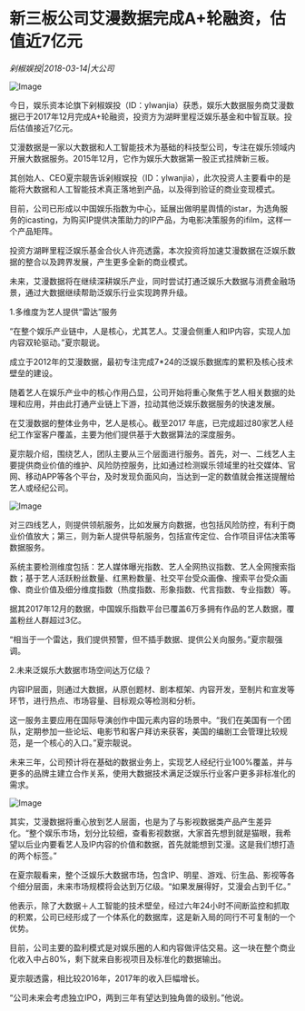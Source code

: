 # 新三板公司艾漫数据完成A+轮融资，估值近7亿元

*剁椒娱投|2018-03-14|大公司*

![Image](http://static.ylzbl.com/uploads/ueditor/php/upload/image/20180315/1521102033875928.png)

今日，娱乐资本论旗下剁椒娱投（ID：ylwanjia）获悉，娱乐大数据服务商艾漫数据已于2017年12月完成A+轮融资，投资方为湖畔里程泛娱乐基金和中智互联。投后估值接近7亿元。

艾漫数据是一家以大数据和人工智能技术为基础的科技型公司，专注在娱乐领域内开展大数据服务。2015年12月，它作为娱乐大数据第一股正式挂牌新三板。

其创始人、CEO夏宗靓告诉剁椒娱投（ID：ylwanjia），此次投资人主要看中的是能将大数据和人工智能技术真正落地到产品，以及得到验证的商业变现模式。

目前，公司已形成以中国娱乐指数为中心，延展出做明星舆情的istar，为选角服务的icasting，为购买IP提供决策助力的IP产品，为电影决策服务的ifilm，这样一个产品矩阵。

投资方湖畔里程泛娱乐基金合伙人许亮透露，本次投资将加速艾漫数据在泛娱乐数据的整合以及跨界发展，产生更多全新的商业模式。

未来，艾漫数据将在继续深耕娱乐产业，同时尝试打通泛娱乐大数据与消费金融场景，通过大数据继续帮助泛娱乐行业实现跨界升级。

1.多维度为艺人提供“雷达”服务

“在整个娱乐产业链中，人是核心，尤其艺人。艾漫会侧重人和IP内容，实现人加内容双轮驱动。”夏宗靓说。

成立于2012年的艾漫数据，最初专注完成7*24的泛娱乐数据库的累积及核心技术壁垒的建设。

随着艺人在娱乐产业中的核心作用凸显，公司开始将重心聚焦于艺人相关数据的处理和应用，并由此打通产业链上下游，拉动其他泛娱乐数据服务的快速发展。

在艾漫数据的整体业务中，艺人是核心。截至2017 年底，已完成超过80家艺人经纪工作室客户覆盖，主要为他们提供基于大数据算法的深度服务。

夏宗靓介绍，围绕艺人，团队主要从三个层面进行服务。首先，对一、二线艺人主要提供商业价值的维护、风险防控服务，比如通过检测娱乐领域里的社交媒体、官网、移动APP等各个平台，及时发现负面风向，当达到一定的数值就会推送提醒给艺人或经纪公司。

![Image](http://p2.pstatp.com/large/pgc-image/152110170907705ab6b23fb)

对三四线艺人，则提供领航服务，比如发展方向数据，也包括风险防控，有利于商业价值放大；第三，则为新人提供导航服务，包括宣传定位、合作项目评估决策等数据服务。

系统主要检测维度包括：艺人媒体曝光指数、艺人全网热议指数、艺人全网搜索指数；基于艺人活跃粉丝数量、红黑粉数量、社交平台受众画像、搜索平台受众画像、商业价值及细分维度指数（热度指数、形象指数、代言指数、专业指数）等。

据其2017年12月的数据，中国娱乐指数平台已覆盖6万多拥有作品的艺人数据，覆盖粉丝人群超过3亿。

“相当于一个雷达，我们提供预警，但不插手数据、提供公关向服务。”夏宗靓强调。

2.未来泛娱乐大数据市场空间达万亿级？

内容IP层面，则通过大数据，从原创题材、剧本框架、内容开发，至制片和宣发等环节，进行热点、市场容量、目标观众等检测和分析。

这一服务主要应用在国际导演创作中国元素内容的场景中。“我们在美国有一个团队，定期参加一些论坛、电影节和客户拜访来获客，美国的编剧工会管理比较规范，是一个核心的入口。”夏宗靓说。

未来三年，公司预计将在基础的数据业务上，实现艺人经纪行业100%覆盖，并与更多的品牌主建立合作关系，使用大数据技术满足泛娱乐行业客户更多非标准化的需求。

![Image](http://p2.pstatp.com/large/pgc-image/1521101709165d15a758036)

其实，艾漫数据将重心放到艺人层面，也是为了与影视数据类产品产生差异化。“整个娱乐市场，划分比较细，查看影视数据，大家首先想到就是猫眼，我希望以后业内要看艺人及IP内容的价值和数据，首先就能想到艾漫。这是我们想打造的两个标签。”

在夏宗靓看来，整个泛娱乐大数据市场，包含IP、明星、游戏、衍生品、影视等各个细分层面，未来市场规模将会达到万亿级。“如果发展得好，艾漫会占到千亿。”

他表示，除了大数据＋人工智能的技术壁垒，经过六年24小时不间断监控和抓取的积累，公司已经形成了一个体系化的数据库，这是新入局的同行不可复制的一个优势。

目前，公司主要的盈利模式是对娱乐圈的人和内容做评估交易。这一块在整个商业化收入中占80%，剩下就来自影视项目及标准化的数据输出。

夏宗靓透露，相比较2016年，2017年的收入巨幅增长。

“公司未来会考虑独立IPO，两到三年有望达到独角兽的级别。”他说。

